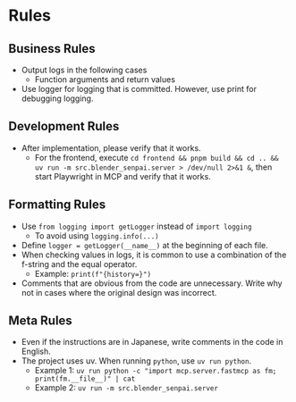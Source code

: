 # Rules

## Business Rules

- Output logs in the following cases
  - Function arguments and return values
- Use logger for logging that is committed. However, use print for debugging logging.

## Development Rules

- After implementation, please verify that it works.
  - For the frontend, execute `cd frontend && pnpm build && cd .. && uv run -m src.blender_senpai.server > /dev/null 2>&1 &`, then start Playwright in MCP and verify that it works.

## Formatting Rules

- Use `from logging import getLogger` instead of `import logging`
  - To avoid using `logging.info(...)`
- Define `logger = getLogger(__name__)` at the beginning of each file.
- When checking values in logs, it is common to use a combination of the f-string and the equal operator.
  - Example: `print(f"{history=}")`
- Comments that are obvious from the code are unnecessary. Write why not in cases where the original design was incorrect.

## Meta Rules

- Even if the instructions are in Japanese, write comments in the code in English.
- The project uses uv. When running `python`, use `uv run python`.
  - Example 1: `uv run python -c "import mcp.server.fastmcp as fm; print(fm.__file__)" | cat`
  - Example 2: `uv run -m src.blender_senpai.server`
